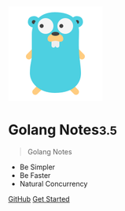 ![logo](_media/icon.svg)

# Golang Notes<small>3.5</small>

> Golang Notes

- Be Simpler
- Be Faster
- Natural Concurrency

[GitHub](https://github.com/wanyuetian/awesome-docs)
[Get Started](docs/Introduction.md)